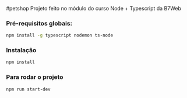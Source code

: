 #petshop
Projeto feito no módulo do curso Node + Typescript da B7Web

### Pré-requisitos globais:

```bash
npm install -g typescript nodemon ts-node
```

### Instalação

```bash
npm install
```

### Para rodar o projeto

```bash
npm run start-dev
```
